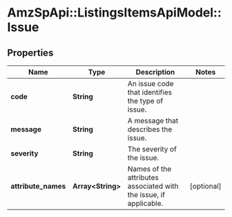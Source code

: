 # AmzSpApi::ListingsItemsApiModel::Issue

## Properties
Name | Type | Description | Notes
------------ | ------------- | ------------- | -------------
**code** | **String** | An issue code that identifies the type of issue. | 
**message** | **String** | A message that describes the issue. | 
**severity** | **String** | The severity of the issue. | 
**attribute_names** | **Array&lt;String&gt;** | Names of the attributes associated with the issue, if applicable. | [optional] 


